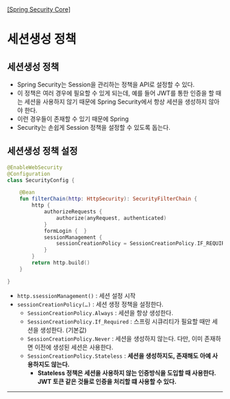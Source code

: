 <nav>
    <a href="../#api-filter" target="_blank">[Spring Security Core]</a>
</nav>

# 세션생성 정책

## 세션생성 정책
- Spring Security는 Session을 관리하는 정책을 API로 설정할 수 있다.
- 이 정책은 여러 경우에 필요할 수 있게 되는데, 예를 들어 JWT를 통한 인증을 할 때는 세션을 사용하지 않기 때문에 Spring Security에서 항상 세션을 생성하지 않아야 한다.
- 이런 경우들이 존재할 수 있기 때문에 Spring 
- Security는 손쉽게 Session 정책을 설정할 수 있도록 돕는다.


## 세션생성 정책 설정
```kotlin
@EnableWebSecurity
@Configuration
class SecurityConfig {

    @Bean
    fun filterChain(http: HttpSecurity): SecurityFilterChain {
        http {
            authorizeRequests {
                authorize(anyRequest, authenticated)
            }
            formLogin {  }
            sessionManagement {
                sessionCreationPolicy = SessionCreationPolicy.IF_REQUIRED // 기본값
            }
        }
        return http.build()
    }

}
```
- `http.ssessionManagement()` : 세션 설정 시작
- `sessionCreationPolicy(…)` : 세션 생정 정책을 설정한다.
    - `SessionCreationPolicy.Always` : 세션을 항상 생성한다.
    - `SessionCreationPolicy.If_Required` : 스프링 시큐리티가 필요할 때만 세션을 생성한다. (기본값)
    - `SessionCreationPolicy.Never` : 세션을 생성하지 않는다. 다만, 이미 존재하면 이전에 생성된 세션은 사용한다.
    - `SessionCreationPolicy.Stateless` : **세션을 생성하지도, 존재해도 아예 사용하지도 않는다.**
        - **Stateless 정책은 세션을 사용하지 않는 인증방식을 도입할 때 사용한다. JWT 토큰 같은 것들로 인증을 처리할 떄 사용할 수 있다.**

---
